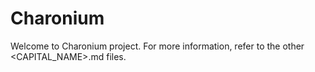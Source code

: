 # Charonium

Welcome to Charonium project.
For more information, refer to the other <CAPITAL_NAME>.md files.
